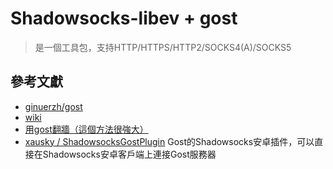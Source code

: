 # Shadowsocks-libev + gost
> 是一個工具包，支持HTTP/HTTPS/HTTP2/SOCKS4(A)/SOCKS5

## 參考文獻
* [ginuerzh/gost](https://github.com/ginuerzh/gost/)
* [wiki](https://docs.ginuerzh.xyz/gost/)
* [用gost翻牆（這個方法很強大）](https://briteming.blogspot.com/2015/05/gost.html)
* [xausky / ShadowsocksGostPlugin](https://github.com/xausky/ShadowsocksGostPlugin) Gost的Shadowsocks安卓插件，可以直接在Shadowsocks安卓客戶端上連接Gost服務器
